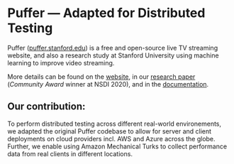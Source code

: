 # Puffer — Adapted for Distributed Testing

Puffer ([puffer.stanford.edu](https://puffer.stanford.edu)) is a free and open-source live TV streaming website,
and also a research study at Stanford University using machine learning to
improve video streaming.

More details can be found
on the [website](https://puffer.stanford.edu/faq/),
in our [research paper](https://www.usenix.org/conference/nsdi20/presentation/yan)
(*Community Award* winner at NSDI 2020),
and in the [documentation](https://github.com/StanfordSNR/puffer/wiki/Documentation).

## Our contribution:
To perform distributed testing across different real-world environements, we adapted the original Puffer codebase 
to allow for server and client deployments on cloud providers incl. AWS and Azure across the globe. Further, we
enable using Amazon Mechanical Turks to collect performance data from real clients in different locations.

